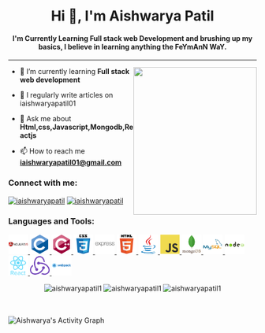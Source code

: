 <!-- ### Hi there 👋 -->

<!--
**Aishwaryapatil1/Aishwaryapatil1** is a ✨ _special_ ✨ repository because its `README.md` (this file) appears on your GitHub profile.

Here are some ideas to get you started:

- 🔭 I’m currently working on ...
- 🌱 I’m currently learning ...
- 👯 I’m looking to collaborate on ...
- 🤔 I’m looking for help with ...
- 💬 Ask me about ...
- 📫 How to reach me: ...
- 😄 Pronouns: ...
- ⚡ Fun fact: ...
-->

<h1 align="center">Hi 👋, I'm Aishwarya Patil</h1>


<h4 align="center">I'm Currently Learning Full stack web Development and brushing up my basics, I believe in learning anything the FeYmAnN WaY.</h4>

--------------------

<div>
 <div align="right">
   <img src="https://media.giphy.com/media/oy83DwqHRcR1jJczV3/giphy.gif" align="right" height="300px" width="250px">
</div>

- 🌱 I’m currently learning **Full stack web development**

- 📝 I regularly write articles on iaishwaryapatil01

- 💬 Ask me about **Html,css,Javascript,Mongodb,Reactjs**

- 📫 How to reach me **iaishwaryapatil01@gmail.com**

<h3 align="left">Connect with me:</h3>
<p align="left">
<a href="https://twitter.com/iaishwaryapatil" target="blank"><img align="center" src="https://raw.githubusercontent.com/rahuldkjain/github-profile-readme-generator/master/src/images/icons/Social/twitter.svg" alt="iaishwaryapatil" height="30" width="40" /></a>
<a href="https://linkedin.com/in/iaishwaryapatil" target="blank"><img align="center" src="https://raw.githubusercontent.com/rahuldkjain/github-profile-readme-generator/master/src/images/icons/Social/linked-in-alt.svg" alt="iaishwaryapatil" height="30" width="40" /></a>
</p>

<h3 align="left">Languages and Tools:</h3>
<p align="left"> <a href="https://angular.io" target="_blank" rel="noreferrer"> <img src="https://raw.githubusercontent.com/devicons/devicon/master/icons/angularjs/angularjs-original-wordmark.svg" alt="angularjs" width="40" height="40"/> </a> <a href="https://www.cprogramming.com/" target="_blank" rel="noreferrer"> <img src="https://raw.githubusercontent.com/devicons/devicon/master/icons/c/c-original.svg" alt="c" width="40" height="40"/> </a> <a href="https://www.w3schools.com/cpp/" target="_blank" rel="noreferrer"> <img src="https://raw.githubusercontent.com/devicons/devicon/master/icons/cplusplus/cplusplus-original.svg" alt="cplusplus" width="40" height="40"/> </a> <a href="https://www.w3schools.com/css/" target="_blank" rel="noreferrer"> <img src="https://raw.githubusercontent.com/devicons/devicon/master/icons/css3/css3-original-wordmark.svg" alt="css3" width="40" height="40"/> </a> <a href="https://expressjs.com" target="_blank" rel="noreferrer"> <img src="https://raw.githubusercontent.com/devicons/devicon/master/icons/express/express-original-wordmark.svg" alt="express" width="40" height="40"/> </a> <a href="https://www.w3.org/html/" target="_blank" rel="noreferrer"> <img src="https://raw.githubusercontent.com/devicons/devicon/master/icons/html5/html5-original-wordmark.svg" alt="html5" width="40" height="40"/> </a> <a href="https://www.java.com" target="_blank" rel="noreferrer"> <img src="https://raw.githubusercontent.com/devicons/devicon/master/icons/java/java-original.svg" alt="java" width="40" height="40"/> </a> <a href="https://developer.mozilla.org/en-US/docs/Web/JavaScript" target="_blank" rel="noreferrer"> <img src="https://raw.githubusercontent.com/devicons/devicon/master/icons/javascript/javascript-original.svg" alt="javascript" width="40" height="40"/> </a> <a href="https://www.mongodb.com/" target="_blank" rel="noreferrer"> <img src="https://raw.githubusercontent.com/devicons/devicon/master/icons/mongodb/mongodb-original-wordmark.svg" alt="mongodb" width="40" height="40"/> </a> <a href="https://www.mysql.com/" target="_blank" rel="noreferrer"> <img src="https://raw.githubusercontent.com/devicons/devicon/master/icons/mysql/mysql-original-wordmark.svg" alt="mysql" width="40" height="40"/> </a> <a href="https://nodejs.org" target="_blank" rel="noreferrer"> <img src="https://raw.githubusercontent.com/devicons/devicon/master/icons/nodejs/nodejs-original-wordmark.svg" alt="nodejs" width="40" height="40"/> </a> <a href="https://reactjs.org/" target="_blank" rel="noreferrer"> <img src="https://raw.githubusercontent.com/devicons/devicon/master/icons/react/react-original-wordmark.svg" alt="react" width="40" height="40"/> </a> <a href="https://redux.js.org" target="_blank" rel="noreferrer"> <img src="https://raw.githubusercontent.com/devicons/devicon/master/icons/redux/redux-original.svg" alt="redux" width="40" height="40"/> </a> <a href="https://webpack.js.org" target="_blank" rel="noreferrer"> <img src="https://raw.githubusercontent.com/devicons/devicon/d00d0969292a6569d45b06d3f350f463a0107b0d/icons/webpack/webpack-original-wordmark.svg" alt="webpack" width="40" height="40"/> </a> </p>
 

<p align="center">
<img align="center" src="https://github-readme-stats.vercel.app/api/top-langs?username=aishwaryapatil1&show_icons=true&locale=en&layout=compact" alt="aishwaryapatil1" />
<img align="center"src="https://github-readme-stats.vercel.app/api?username=aishwaryapatil1&show_icons=true&locale=en" alt="aishwaryapatil1"/>
<img align="center"<img  align="center" src="https://github-readme-streak-stats.herokuapp.com/?user=aishwaryapatil1&" alt="aishwaryapatil1" />
 </p>
<br><br>

<img alt="Aishwarya's Activity Graph" src="https://activity-graph.herokuapp.com/graph?username=aishwaryapatil1&bg_color=0D1117&color=5BCDEC&line=5BCDEC&point=FFFFFF&hide_border=true" />


<!-- <p align="center">
<img align="center" src="https://github-readme-stats.vercel.app/api/top-langs?username=anushka3002&show_icons=true&locale=en&layout=compact" alt="anushka3002" />
<img align="center" height="250px" width="450px" src="https://github-readme-stats.vercel.app/api?username=anushka3002&show_icons=true&locale=en" alt="anushka3002" />
</p>
 -->

